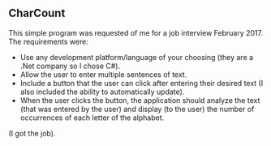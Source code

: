## CharCount

This simple program was requested of me for a job interview February 2017. The requirements were:
* Use any development platform/language of your choosing (they are a .Net company so I chose C#).
* Allow the user to enter multiple sentences of text.
* Include a button that the user can click after entering their desired text (I also included the ability to automatically update).
* When the user clicks the button, the application should analyze the text (that was entered by the user) and display (to the user) the number of occurrences of each letter of the alphabet.

(I got the job).
